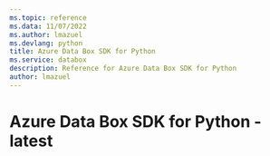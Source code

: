 ```yaml
---
ms.topic: reference
ms.data: 11/07/2022
ms.author: lmazuel
ms.devlang: python
title: Azure Data Box SDK for Python
ms.service: databox
description: Reference for Azure Data Box SDK for Python
author: lmazuel
---
```

# Azure Data Box SDK for Python - latest